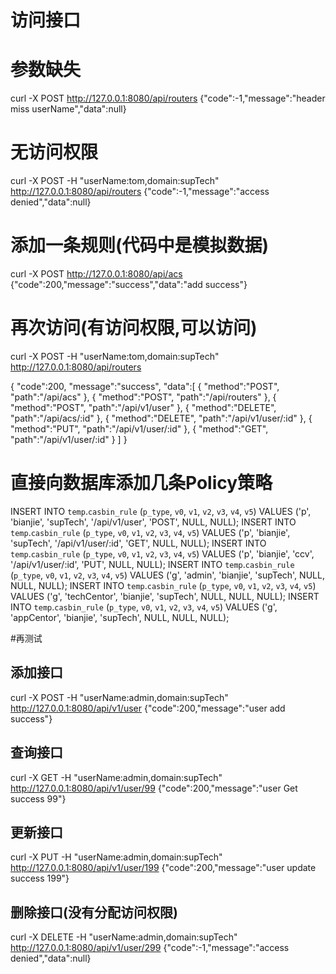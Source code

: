 # 访问接口
# 参数缺失
curl -X POST http://127.0.0.1:8080/api/routers
{"code":-1,"message":"header miss userName","data":null}


# 无访问权限
curl -X POST -H "userName:tom,domain:supTech" http://127.0.0.1:8080/api/routers
{"code":-1,"message":"access denied","data":null}


# 添加一条规则(代码中是模拟数据)
curl -X POST http://127.0.0.1:8080/api/acs
{"code":200,"message":"success","data":"add success"}

# 再次访问(有访问权限,可以访问)
curl -X POST -H "userName:tom,domain:supTech" http://127.0.0.1:8080/api/routers

{
"code":200,
"message":"success",
"data":[
{
"method":"POST",
"path":"/api/acs"
},
{
"method":"POST",
"path":"/api/routers"
},
{
"method":"POST",
"path":"/api/v1/user"
},
{
"method":"DELETE",
"path":"/api/acs/:id"
},
{
"method":"DELETE",
"path":"/api/v1/user/:id"
},
{
"method":"PUT",
"path":"/api/v1/user/:id"
},
{
"method":"GET",
"path":"/api/v1/user/:id"
}
]
}

# 直接向数据库添加几条Policy策略
INSERT INTO `temp`.`casbin_rule` (`p_type`, `v0`, `v1`, `v2`, `v3`, `v4`, `v5`) VALUES ('p', 'bianjie', 'supTech', '/api/v1/user', 'POST', NULL, NULL);
INSERT INTO `temp`.`casbin_rule` (`p_type`, `v0`, `v1`, `v2`, `v3`, `v4`, `v5`) VALUES ('p', 'bianjie', 'supTech', '/api/v1/user/:id', 'GET', NULL, NULL);
INSERT INTO `temp`.`casbin_rule` (`p_type`, `v0`, `v1`, `v2`, `v3`, `v4`, `v5`) VALUES ('p', 'bianjie', 'ccv', '/api/v1/user/:id', 'PUT', NULL, NULL);
INSERT INTO `temp`.`casbin_rule` (`p_type`, `v0`, `v1`, `v2`, `v3`, `v4`, `v5`) VALUES ('g', 'admin', 'bianjie', 'supTech', NULL, NULL, NULL);
INSERT INTO `temp`.`casbin_rule` (`p_type`, `v0`, `v1`, `v2`, `v3`, `v4`, `v5`) VALUES ('g', 'techCentor', 'bianjie', 'supTech', NULL, NULL, NULL);
INSERT INTO `temp`.`casbin_rule` (`p_type`, `v0`, `v1`, `v2`, `v3`, `v4`, `v5`) VALUES ('g', 'appCentor', 'bianjie', 'supTech', NULL, NULL, NULL);

#再测试
## 添加接口
curl -X POST -H "userName:admin,domain:supTech" http://127.0.0.1:8080/api/v1/user
{"code":200,"message":"user add success"}
## 查询接口
curl -X GET -H "userName:admin,domain:supTech" http://127.0.0.1:8080/api/v1/user/99
{"code":200,"message":"user Get success 99"}
## 更新接口
curl -X PUT -H "userName:admin,domain:supTech" http://127.0.0.1:8080/api/v1/user/199
{"code":200,"message":"user update success 199"}
## 删除接口(没有分配访问权限)
curl -X DELETE -H "userName:admin,domain:supTech" http://127.0.0.1:8080/api/v1/user/299
{"code":-1,"message":"access denied","data":null}

